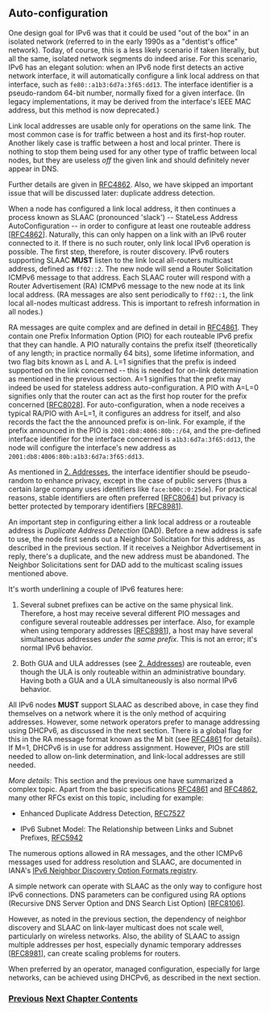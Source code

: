 ## Auto-configuration

One design goal for IPv6 was that it could be used "out of the box" in an isolated network (referred to in the early 1990s as a "dentist's office" network). Today, of course, this is a less likely scenario if taken literally, but all the same, isolated network segments do indeed arise. For this scenario, IPv6 has an elegant solution: when an IPv6 node first detects an active network interface, it will automatically configure a link local address on that interface, such as ```fe80::a1b3:6d7a:3f65:dd13```. The interface identifier is a pseudo-random 64-bit number, normally fixed for a given interface. (In legacy implementations, it may be derived from the interface's IEEE MAC address, but this method is now deprecated.)

Link local addresses are usable only for operations on the same link. The most common case is for traffic between a host and its first-hop router. Another likely case is traffic between a host and local printer. There is nothing to stop them being used for any other type of traffic between local nodes, but they are useless *off* the given link and should definitely never appear in DNS.

Further details are given in [RFC4862](https://www.rfc-editor.org/info/rfc4862). Also, we have skipped an important issue that will be discussed later: duplicate address detection.

When a node has configured a link local address, it then continues a process known as SLAAC (pronounced 'slack') -- StateLess Address AutoConfiguration -- in order to configure at least one routeable address \[[RFC4862](https://www.rfc-editor.org/info/rfc4862)]. Naturally, this can only happen on a link with an IPv6 router connected to it. If there is no such router, only link local IPv6 operation is possible. The first step, therefore, is router discovery. IPv6 routers supporting SLAAC **MUST** listen to the link local all-routers multicast address, defined as ```ff02::2```. The new node will send a Router Solicitation ICMPv6 message to that address. Each SLAAC router will respond with a Router Advertisement (RA) ICMPv6 message to the new node at its link local address. (RA messages are also sent periodically to ```ff02::1```, the link local all-nodes multicast address. This is important to refresh information in all nodes.)

RA messages are quite complex and are defined in detail in [RFC4861](https://www.rfc-editor.org/info/rfc4861). They contain one Prefix Information Option (PIO) for each routeable IPv6 prefix that they can handle. A PIO naturally contains the prefix itself (theoretically of any length; in practice normally 64 bits), some lifetime information, and two flag bits known as L and A. L=1 signifies that the prefix is indeed supported on the link concerned -- this is needed for on-link determination as mentioned in the previous section. A=1 signifies that the prefix may indeed be used for stateless address auto-configuration. A PIO with A=L=0 signifies only that the router can act as the first hop router for the prefix concerned \[[RFC8028](https://www.rfc-editor.org/info/rfc8028)]. For auto-configuration, when a node receives a typical RA/PIO with A=L=1, it configures an address for itself, and also records the fact the the announced prefix is on-link. For example, if the prefix announced in the PIO is ```2001:db8:4006:80b::/64```, and the pre-defined interface identifier for the interface concerned is ```a1b3:6d7a:3f65:dd13```, the node will configure the interface's new address as ```2001:db8:4006:80b:a1b3:6d7a:3f65:dd13```.

As mentioned in [2. Addresses](../2.%20IPv6%20Basic%20Technology/Addresses.md), the interface identifier should be pseudo-random to enhance privacy, except in the case of public servers (thus a certain large company uses identifiers like ```face:b00c:0:25de```). For practical reasons, stable identifiers are often preferred \[[RFC8064](https://www.rfc-editor.org/info/rfc8064)]
but privacy is better protected by temporary identifiers \[[RFC8981](https://www.rfc-editor.org/info/rfc8981)].

An important step in configuring either a link local address or a routeable address is *Duplicate Address Detection* (DAD). Before a new address is safe to use, the node first sends out a Neighbor Solicitation for this address, as described in the previous section. If it receives a Neighbor Advertisement in reply, there's a duplicate, and the new address must be abandoned. The Neighbor Solicitations sent for DAD add to the multicast scaling issues mentioned above.

It's worth underlining a couple of IPv6 features here:

1. Several subnet prefixes can be active on the same physical link. Therefore, a host may receive several different PIO messages and configure several routeable addresses per interface. Also, for example when using temporary addresses \[[RFC8981](https://www.rfc-editor.org/info/rfc8981)], a host may have several simultaneous addresses *under the same prefix*. This is not an error; it's normal IPv6 behavior.

2. Both GUA and ULA addresses (see [2. Addresses](../2.%20IPv6%20Basic%20Technology/Addresses.md)) are routeable, even though the ULA is only routeable within an administrative boundary. Having both a GUA and a ULA simultaneously is also normal IPv6 behavior.

All IPv6 nodes **MUST** support SLAAC as described above, in case they find themselves on a network where it is the only method of acquiring addresses. However, some network operators prefer to manage addressing using DHCPv6, as discussed in the next section. There is a global flag for this in the RA message format known as the M bit (see [RFC4861](https://www.rfc-editor.org/info/rfc4861) for details). If M=1, DHCPv6 is in use for address assignment. However, PIOs are still needed to allow on-link determination, and link-local addresses are still needed.

*More details*: This section and the previous one have summarized a complex topic. Apart from the basic specifications [RFC4861](https://www.rfc-editor.org/info/rfc4861) and [RFC4862](https://www.rfc-editor.org/info/rfc4862), many other RFCs exist on this topic, including for example:

- Enhanced Duplicate Address Detection, [RFC7527](https://www.rfc-editor.org/info/rfc7527)

- IPv6 Subnet Model: The Relationship between Links and Subnet Prefixes, [RFC5942](https://www.rfc-editor.org/info/rfc5942)

The numerous options allowed in RA messages, and the other ICMPv6 messages used for address resolution and SLAAC, are documented in IANA's [IPv6 Neighbor Discovery Option Formats registry](https://www.iana.org/assignments/icmpv6-parameters/icmpv6-parameters.xhtml#icmpv6-parameters-5).

A simple network can operate with SLAAC as the only way to configure host IPv6 connections. DNS parameters can be configured using RA options (Recursive DNS Server Option and DNS Search List Option) \[[RFC8106](https://www.rfc-editor.org/info/rfc8106)]. 

However, as noted in the previous section, the dependency of neighbor discovery and SLAAC on link-layer multicast does not scale well, particularly on wireless networks. Also, the ability of SLAAC to assign multiple addresses per host, especially dynamic temporary addresses \[[RFC8981](https://www.rfc-editor.org/info/rfc8981)], can create scaling problems for routers. 

When preferred by an operator, managed configuration, especially for large networks, can be achieved using DHCPv6, as described in the next section.

<!-- Link lines generated automatically; do not delete -->
### [<ins>Previous</ins>](Address%20resolution.md) [<ins>Next</ins>](Managed%20configuration.md) [<ins>Chapter Contents</ins>](2.%20IPv6%20Basic%20Technology.md)
